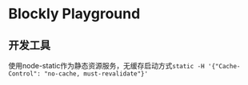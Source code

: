 # Blockly Playground

## 开发工具

使用node-static作为静态资源服务，无缓存启动方式`static -H '{"Cache-Control": "no-cache, must-revalidate"}'`
